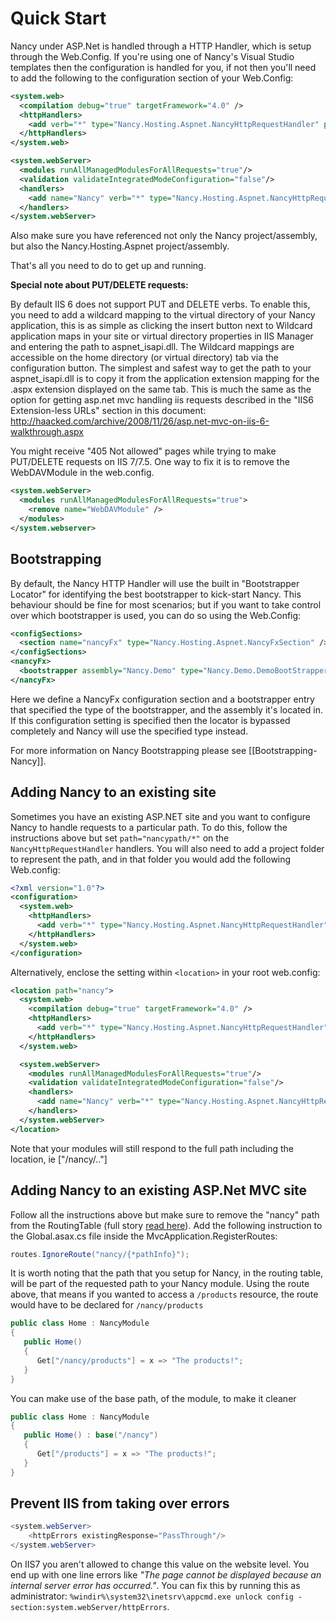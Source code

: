 # Quick Start

Nancy under ASP.Net is handled through a HTTP Handler, which is setup through the Web.Config. If you're using one of Nancy's Visual Studio templates then the configuration is handled for you, if not then you'll need to add the following to the configuration section of your Web.Config:

```xml
<system.web>
  <compilation debug="true" targetFramework="4.0" />
  <httpHandlers>
    <add verb="*" type="Nancy.Hosting.Aspnet.NancyHttpRequestHandler" path="*"/>
  </httpHandlers>
</system.web>

<system.webServer>
  <modules runAllManagedModulesForAllRequests="true"/>
  <validation validateIntegratedModeConfiguration="false"/>
  <handlers>
    <add name="Nancy" verb="*" type="Nancy.Hosting.Aspnet.NancyHttpRequestHandler" path="*"/>
  </handlers>
</system.webServer>
```
Also make sure you have referenced not only the Nancy project/assembly, but also the Nancy.Hosting.Aspnet project/assembly.

That's all you need to do to get up and running.

**Special note about PUT/DELETE requests:** 

By default IIS 6 does not support PUT and DELETE verbs. To enable this, you need to add a wildcard mapping to the virtual directory of your Nancy application, this is as simple as clicking the insert button next to Wildcard application maps in your site or virtual directory properties in IIS Manager and entering the path to aspnet_isapi.dll. The Wildcard mappings are accessible on the home directory (or virtual directory) tab via the configuration button.   The simplest and safest way to get the path to your aspnet_isapi.dll is to copy it from the application extension mapping for the .aspx extension displayed on the same tab.  This is much the same as the option for getting asp.net mvc handling iis requests described in the "IIS6 Extension-less URLs" section in this document: http://haacked.com/archive/2008/11/26/asp.net-mvc-on-iis-6-walkthrough.aspx

You might receive "405 Not allowed" pages while trying to make PUT/DELETE requests on IIS 7/7.5.
One way to fix it is to remove the WebDAVModule in the web.config. 

```xml
<system.webServer>
  <modules runAllManagedModulesForAllRequests="true">
    <remove name="WebDAVModule" />
  </modules>  
</system.webserver>
```
## Bootstrapping

By default, the Nancy HTTP Handler will use the built in "Bootstrapper Locator" for identifying the best bootstrapper to kick-start Nancy. This behaviour should be fine for most scenarios; but if you want to take control over which bootstrapper is used, you can do so using the Web.Config:

```xml
<configSections>
  <section name="nancyFx" type="Nancy.Hosting.Aspnet.NancyFxSection" />
</configSections>
<nancyFx>
  <bootstrapper assembly="Nancy.Demo" type="Nancy.Demo.DemoBootStrapper"/>
</nancyFx>
```
Here we define a NancyFx configuration section and a bootstrapper entry that specified the type of the bootstrapper, and the assembly it's located in. If this configuration setting is specified then the locator is bypassed completely and Nancy will use the specified type instead. 

For more information on Nancy Bootstrapping please see [[Bootstrapping-Nancy]].

## Adding Nancy to an existing site

Sometimes you have an existing ASP.NET site and you want to configure Nancy to handle requests to a particular path. To do this, follow the instructions above but set `path="nancypath/*"` on the `NancyHttpRequestHandler` handlers. You will also need to add a project folder to represent the path, and in that folder you would add the following Web.config:

```xml
<?xml version="1.0"?>
<configuration>
  <system.web>
    <httpHandlers>
      <add verb="*" type="Nancy.Hosting.Aspnet.NancyHttpRequestHandler" path="*"/>
    </httpHandlers>
  </system.web>
</configuration>
```
Alternatively, enclose the setting within `<location>` in your root web.config:

```xml
<location path="nancy">
  <system.web>
    <compilation debug="true" targetFramework="4.0" />
    <httpHandlers>
      <add verb="*" type="Nancy.Hosting.Aspnet.NancyHttpRequestHandler" path="*"/>
    </httpHandlers>
  </system.web>

  <system.webServer>
    <modules runAllManagedModulesForAllRequests="true"/>
    <validation validateIntegratedModeConfiguration="false"/>
    <handlers>
      <add name="Nancy" verb="*" type="Nancy.Hosting.Aspnet.NancyHttpRequestHandler" path="*"/>
    </handlers>
  </system.webServer>
</location>
```
Note that your modules will still respond to the full path including the location, ie ["/nancy/.."]

## Adding Nancy to an existing ASP.Net MVC site

Follow all the instructions above but make sure to remove the "nancy" path from the RoutingTable (full story [read here](http://igorshare.wordpress.com/2012/04/08/adding-nancy-to-the-existing-asp-net-mvc-site/)).
Add the following instruction to the Global.asax.cs file inside the MvcApplication.RegisterRoutes:

```c#
routes.IgnoreRoute("nancy/{*pathInfo}");
```

It is worth noting that the path that you setup for Nancy, in the routing table, will be part of the requested path to your Nancy module. Using the route above, that means if you wanted to access a `/products` resource, the route would have to be declared for `/nancy/products`

```c#
public class Home : NancyModule
{
   public Home()
   {
      Get["/nancy/products"] = x => "The products!";
   }
}
```

You can make use of the base path, of the module, to make it cleaner

```c#
public class Home : NancyModule
{
   public Home() : base("/nancy")
   {
      Get["/products"] = x => "The products!";
   }
}
```

## Prevent IIS from taking over errors

```c#
<system.webServer>
    <httpErrors existingResponse="PassThrough"/>
</system.webServer>
```

On IIS7 you aren't allowed to change this value on the website level. You end up with one line errors like _"The page cannot be displayed because an internal server error has occurred."_. You can fix this by running this as administrator: `%windir%\system32\inetsrv\appcmd.exe unlock config -section:system.webServer/httpErrors`. 